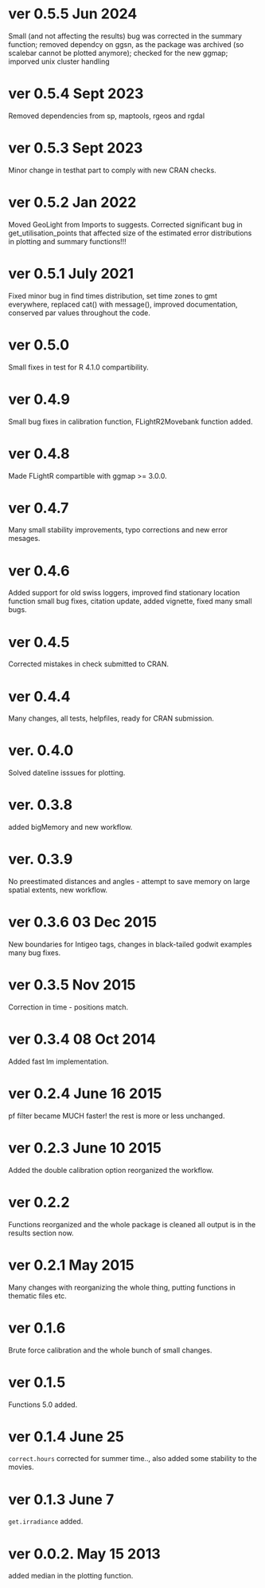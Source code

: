 # ver 0.5.5 Jun 2024
Small (and not affecting the results) bug was corrected in the summary function; removed dependcy on ggsn, as the package was archived (so scalebar cannot be plotted anymore); checked for the new ggmap; imporved unix cluster handling

# ver 0.5.4 Sept 2023
Removed dependencies from sp, maptools, rgeos and rgdal

# ver 0.5.3 Sept 2023 
Minor change in testhat part to comply with new CRAN checks.

# ver 0.5.2 Jan 2022 
Moved GeoLight from Imports to suggests. Corrected significant bug in get_utilisation_points that affected size of the estimated error distributions in plotting and summary functions!!! 

# ver 0.5.1 July 2021
Fixed minor bug in find times distribution, set time zones to gmt everywhere, replaced cat() with message(), improved documentation, conserved par values throughout the code.

# ver 0.5.0 
Small fixes in test for R 4.1.0 compartibility.

# ver 0.4.9
Small bug fixes in calibration function, FLightR2Movebank function added.

# ver 0.4.8
Made FLightR compartible with ggmap >= 3.0.0.

# ver 0.4.7 
Many small stability improvements, typo corrections and new error mesages.

# ver 0.4.6 
Added support for old swiss loggers, improved find stationary location function small bug fixes, citation update, added vignette, fixed many small bugs.

# ver 0.4.5 
Corrected mistakes in check submitted to CRAN.

# ver 0.4.4 
Many changes, all tests, helpfiles, ready for CRAN submission.

# ver. 0.4.0 
Solved dateline isssues for plotting.

# ver. 0.3.8 
added bigMemory and new workflow.

# ver. 0.3.9 
No preestimated distances and angles - attempt to save memory on large spatial extents, new workflow.

# ver 0.3.6 03 Dec 2015
New boundaries for Intigeo tags, changes in black-tailed godwit examples many bug fixes.

# ver 0.3.5 Nov 2015
Correction in time - positions match.

# ver 0.3.4 08 Oct 2014 
Added fast lm implementation.

# ver 0.2.4 June 16 2015  
pf filter became MUCH faster! the rest is more or less unchanged.

# ver 0.2.3 June 10 2015 
Added the double calibration option reorganized the workflow.

# ver 0.2.2 
Functions reorganized and the whole package is cleaned all output is in the results section now.

# ver 0.2.1 May 2015 
Many changes with reorganizing the whole thing, putting functions in thematic files etc.

# ver 0.1.6 
Brute force calibration and the whole bunch of small changes.

# ver 0.1.5 
Functions 5.0 added.

# ver 0.1.4 June 25 
`correct.hours` corrected for summer time.., also added some stability to the movies.

# ver 0.1.3 June 7 
`get.irradiance` added.

# ver 0.0.2. May 15 2013 
added median in the plotting function.

